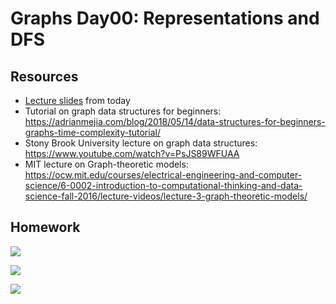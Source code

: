 # Graphs Day00: Representations and DFS

## Resources

* [Lecture slides](https://docs.google.com/presentation/d/1eicjPBQShQ31tUKKEg63XPFDfxAkE0NgWmUv_bkLf-g/edit?usp=sharing) from today
* Tutorial on graph data structures for beginners: https://adrianmejia.com/blog/2018/05/14/data-structures-for-beginners-graphs-time-complexity-tutorial/
* Stony Brook University lecture on graph data structures: https://www.youtube.com/watch?v=PsJS89WFUAA
* MIT lecture on Graph-theoretic models: https://ocw.mit.edu/courses/electrical-engineering-and-computer-science/6-0002-introduction-to-computational-thinking-and-data-science-fall-2016/lecture-videos/lecture-3-graph-theoretic-models/

## Homework

![](https://i.pinimg.com/originals/1b/63/df/1b63df82124c4bf99d137d2e0b69530d.jpg)

![](https://i.imgflip.com/zku0c.jpg)

![](https://sayingimages.com/wp-content/uploads/im-outta-here-spring-break-meme.jpg)
